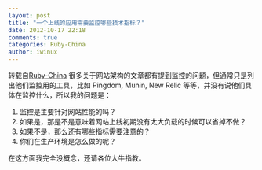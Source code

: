 ```yaml
---
layout: post
title: "一个上线的应用需要监控哪些技术指标？"
date: 2012-10-17 22:18
comments: true
categories: Ruby-China
author: iwinux
---
```

转载自[Ruby-China](http://ruby-china.org/topics/1687)
很多关于网站架构的文章都有提到监控的问题，但通常只是列出他们监控用的工具，比如
Pingdom, Munin, New Relic
等等，并没有说他们具体在监控什么，所以我的问题是：

1.  监控是主要针对网站性能的吗？
2.  如果是，那是不是意味着网站上线初期没有太大负载的时候可以省掉不做？
3.  如果不是，那么还有哪些指标需要注意的？
4.  你们在生产环境是怎么做的呢？

在这方面我完全没概念，还请各位大牛指教。
